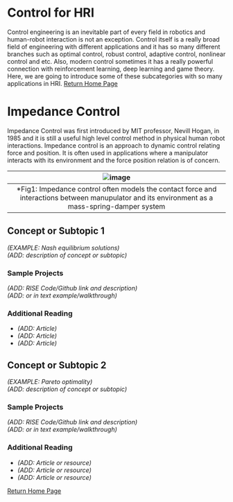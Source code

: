 
# Control for HRI
Control engineering is an inevitable part of every field in robotics and human-robot interaction is not an exception.
Control itself is a really broad field of engineering with different applications and it has so many different branches such as optimal control, robust control, adaptive control, nonlinear control and etc. Also, modern control sometimes it has a really powerful connection with reinforcement learning, deep learning and game theory.
Here, we are going to introduce some of these subcategories with so many applications in HRI.
[Return Home Page](../index.md)
# Impedance Control 
Impedance Control was first introduced by MIT professor, Nevill Hogan, in 1985 and it is still a useful high level control method in physical human robot interactions.
Impedance control is an approach to dynamic control relating force and position. It is often used in applications where a manipulator interacts with its environment and the force position relation is of concern.

| ![image](https://user-images.githubusercontent.com/76622843/178600992-74487531-9652-4c21-9d32-0a07c67adc74.png) |
|:--:|
| *Fig1: Impedance control often models the contact force and interactions between manupulator and its environment as a mass-spring-damper system  |


## Concept or Subtopic 1
*(EXAMPLE: Nash equilibrium solutions)*\
*(ADD: description of concept or subtopic)*

### Sample Projects
*(ADD: RISE Code/Github link and description)*\
*(ADD: or in text example/walkthrough)*
 
### Additional Reading
+ *(ADD: Article)*
+ *(ADD: Article)*
+ *(ADD: Article)*


## Concept or Subtopic 2
*(EXAMPLE: Pareto optimality)*\
*(ADD: description of concept or subtopic)*

### Sample Projects
*(ADD: RISE Code/Github link and description)*\
*(ADD: or in text example/walkthrough)*

### Additional Reading
+ *(ADD: Article or resource)*
+ *(ADD: Article or resource)*
+ *(ADD: Article or resource)*

[Return Home Page](../index.md)
